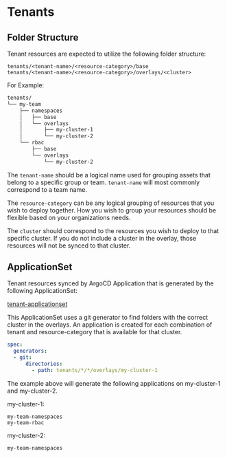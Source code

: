 # Tenants

## Folder Structure

Tenant resources are expected to utilize the following folder structure:

```
tenants/<tenant-name>/<resource-category>/base
tenants/<tenant-name>/<resource-category>/overlays/<cluster>
```

For Example:

```sh
tenants/
└── my-team
    ├── namespaces
    │   ├── base
    │   └── overlays
    │       ├── my-cluster-1
    │       └── my-cluster-2
    └── rbac
        ├── base
        └── overlays
            └── my-cluster-2
```

The `tenant-name` should be a logical name used for grouping assets that belong to a specific group or team.  `tenant-name` will most commonly correspond to a team name.

The `resource-category` can be any logical grouping of resources that you wish to deploy together.  How you wish to group your resources should be flexible based on your organizations needs.

The `cluster` should correspond to the resources you wish to deploy to that specific cluster.  If you do not include a cluster in the overlay, those resources will not be synced to that cluster.

## ApplicationSet

Tenant resources synced by ArgoCD Application that is generated by the following ApplicationSet:

[tenant-applicationset](../components/argocd/apps/base/tenants-applicationset.yaml)

This ApplicationSet uses a git generator to find folders with the correct cluster in the overlays.  An application is created for each combination of tenant and resource-category that is available for that cluster.

```yaml
spec:
  generators:
  - git:
      directories:
        - path: tenants/*/*/overlays/my-cluster-1
```

The example above will generate the following applications on my-cluster-1 and my-cluster-2.

my-cluster-1:

```
my-team-namespaces
my-team-rbac
```

my-cluster-2:

```
my-team-namespaces
```
